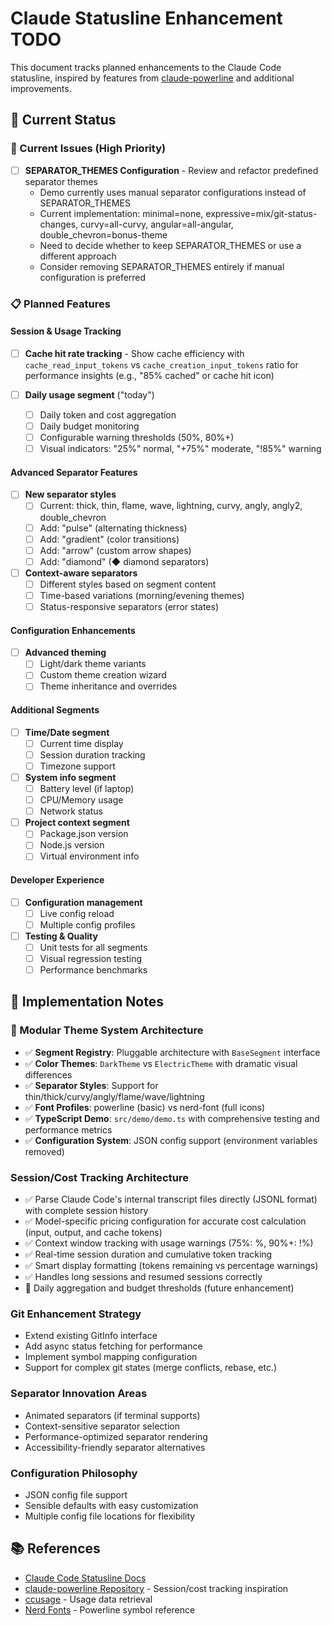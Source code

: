 # Claude Statusline Enhancement TODO

This document tracks planned enhancements to the Claude Code
statusline, inspired by features from
[claude-powerline](https://github.com/Owloops/claude-powerline) and
additional improvements.

## 🎯 Current Status

### 🐛 Current Issues (High Priority)

- [ ] **SEPARATOR_THEMES Configuration** - Review and refactor
      predefined separator themes
  - Demo currently uses manual separator configurations instead of
    SEPARATOR_THEMES
  - Current implementation: minimal=none,
    expressive=mix/git-status-changes, curvy=all-curvy,
    angular=all-angular, double_chevron=bonus-theme
  - Need to decide whether to keep SEPARATOR_THEMES or use a different
    approach
  - Consider removing SEPARATOR_THEMES entirely if manual
    configuration is preferred

### 📋 Planned Features

#### Session & Usage Tracking

- [ ] **Cache hit rate tracking** - Show cache efficiency with
      `cache_read_input_tokens` vs `cache_creation_input_tokens` ratio
      for performance insights (e.g., "85% cached" or cache hit icon)

- [ ] **Daily usage segment** ("today")
  - [ ] Daily token and cost aggregation
  - [ ] Daily budget monitoring
  - [ ] Configurable warning thresholds (50%, 80%+)
  - [ ] Visual indicators: "25%" normal, "+75%" moderate, "!85%"
        warning

#### Advanced Separator Features

- [ ] **New separator styles**
  - [ ] Current: thick, thin, flame, wave, lightning, curvy, angly,
        angly2, double_chevron
  - [ ] Add: "pulse" (alternating thickness)
  - [ ] Add: "gradient" (color transitions)
  - [ ] Add: "arrow" (custom arrow shapes)
  - [ ] Add: "diamond" (◆ diamond separators)

- [ ] **Context-aware separators**
  - [ ] Different styles based on segment content
  - [ ] Time-based variations (morning/evening themes)
  - [ ] Status-responsive separators (error states)

#### Configuration Enhancements

- [ ] **Advanced theming**
  - [ ] Light/dark theme variants
  - [ ] Custom theme creation wizard
  - [ ] Theme inheritance and overrides

#### Additional Segments

- [ ] **Time/Date segment**
  - [ ] Current time display
  - [ ] Session duration tracking
  - [ ] Timezone support

- [ ] **System info segment**
  - [ ] Battery level (if laptop)
  - [ ] CPU/Memory usage
  - [ ] Network status

- [ ] **Project context segment**
  - [ ] Package.json version
  - [ ] Node.js version
  - [ ] Virtual environment info

#### Developer Experience

- [ ] **Configuration management**
  - [ ] Live config reload
  - [ ] Multiple config profiles

- [ ] **Testing & Quality**
  - [ ] Unit tests for all segments
  - [ ] Visual regression testing
  - [ ] Performance benchmarks

## 🔧 Implementation Notes

### 🎨 Modular Theme System Architecture

- ✅ **Segment Registry**: Pluggable architecture with `BaseSegment`
  interface
- ✅ **Color Themes**: `DarkTheme` vs `ElectricTheme` with dramatic
  visual differences
- ✅ **Separator Styles**: Support for
  thin/thick/curvy/angly/flame/wave/lightning
- ✅ **Font Profiles**: powerline (basic) vs nerd-font (full icons)
- ✅ **TypeScript Demo**: `src/demo/demo.ts` with comprehensive
  testing and performance metrics
- ✅ **Configuration System**: JSON config support (environment
  variables removed)

### Session/Cost Tracking Architecture

- ✅ Parse Claude Code's internal transcript files directly (JSONL
  format) with complete session history
- ✅ Model-specific pricing configuration for accurate cost
  calculation (input, output, and cache tokens)
- ✅ Context window tracking with usage warnings (75%: %, 90%+: !%)
- ✅ Real-time session duration and cumulative token tracking
- ✅ Smart display formatting (tokens remaining vs percentage
  warnings)
- ✅ Handles long sessions and resumed sessions correctly
- 🔄 Daily aggregation and budget thresholds (future enhancement)

### Git Enhancement Strategy

- Extend existing GitInfo interface
- Add async status fetching for performance
- Implement symbol mapping configuration
- Support for complex git states (merge conflicts, rebase, etc.)

### Separator Innovation Areas

- Animated separators (if terminal supports)
- Context-sensitive separator selection
- Performance-optimized separator rendering
- Accessibility-friendly separator alternatives

### Configuration Philosophy

- JSON config file support
- Sensible defaults with easy customization
- Multiple config file locations for flexibility

## 📚 References

- [Claude Code Statusline Docs](https://docs.anthropic.com/en/docs/claude-code/statusline)
- [claude-powerline Repository](https://github.com/Owloops/claude-powerline) -
  Session/cost tracking inspiration
- [ccusage](https://github.com/ryanschneider/ccusage) - Usage data
  retrieval
- [Nerd Fonts](https://www.nerdfonts.com/) - Powerline symbol
  reference

